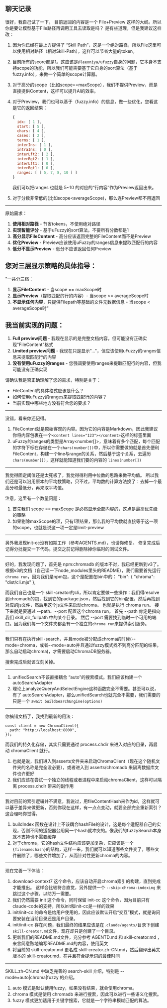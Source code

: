 ## 聊天记录

很好，我自己试了一下， 目前返回的内容是一个 File+Preview 这样的大纲。所以你是要让模型基于File路径再调用工具去读取是吗？
是有些道理，但是我建议这样改：

1. 因为你已经在最上方提供了 “Skill Path”，这是一个绝对路径，所以File这里可以使用相对路径（相对Skill-Path），这样可以节省大量的token。
2. 目前所有的score都是1。这应该是`@leeoniya/ufuzzy`自身的问题，它本身不支持scope的功能，所以我们可能需要基于它自身的sort算法（基于fuzzy.info），来做一个简单的scope计算器。
3. 对于高分的scope（比如scope==maxScope），我们不提供Preview，而是直接提供Content，这样可以提升AI的效率。
4. 对于Preview，我们也可以基于（fuzzy.info）的信息，做一些优化，您看这是它的返回结果：

   ```js
   {
     idx: [ 1 ],
     start: [ 5 ],
     chars: [ 4 ],
     cases: [ 2 ],
     terms: [ 1 ],
     interIns: [ 1 ],
     intraIns: [ 0 ],
     interLft2: [ 2 ],
     interRgt2: [ 1 ],
     interLft1: [ 0 ],
     interRgt1: [ 0 ],
     ranges: [ [ 5, 7, 8, 10 ] ]
   }
   ```

   我们可以把ranges 也就是 5~10 的对应的“行内容”作为Preview返回出来。

5. 对于分数非常低的(比如scope<averageScope)，那么连Preview都不用返回

---

原始需求：

1. **使用相对路径** - 节省tokens，不使用绝对路径
2. **实现智能评分** - 基于uFuzzy的sort算法，不要所有分数都是1
3. **高分显示FileContent** - 高分应该返回完整的FileContent而不是Preview
4. **优化Preview** - Preview应该使用uFuzzy的ranges信息来提取匹配行的内容
5. **低分不显示Preview** - 低分不应该返回任何Preview

## 您对三层显示策略的具体指导：

"一共分三档：

1. **显示FileContent** - 当scope == maxScope时
2. **显示Preview**（提取匹配的行的内容）- 当scope >= averageScope时
3. **不显示任何内容**，只提供Filepath等基础的文件元数据信息 - 当scope < averageScope时"

## 我当前实现的问题：

1. **Full preview问题** - 我现在显示的是完整文档内容，但可能没有正确实现"FileContent"格式
2. **Limited preview问题** - 我现在只是显示"..."，但应该使用uFuzzy的ranges信息来提取匹配行的内容
3. **没有使用uFuzzy的ranges** - 您强调要使用ranges来提取匹配行的内容，但我可能没有正确实现

请确认我是否正确理解了您的需求，特别是关于：

- FileContent的具体格式应该是什么？
- 如何使用uFuzzy的ranges来提取匹配行的内容？
- 当前实现中哪些地方没有符合您的要求？

---

没错，看来你还记得。

1. FileContent就是原始客观的内容。因为它的内容是Markdown，因此我建议你将内容包裹在一个`<content lines="123"></content>`这样的标签里面
2. uFuzzy的ranges的类型是Array<number[]>，意味着有多个匹配，每个匹配的字符下标在存储在一个`chars(number[])`中，所以你需要做的就是首先便利FileContent，构建一个line与range的关系，然后基于这个关系，去遍历`chars(number[])`，这样就能知道我们要的内容的 `lines(number[])`

---

我觉得固定阈值还是太死板了，我觉得得利用中位数的思路来做平均值。
所以我们还是可以沿用原本的平均数策略，只不过，平均数的计算方法换了：去掉一个最高分和最低分，再来取平均值。

注意，这里有一个数量问题：

1. 首先我们 scope == maxScope 是必然显示全部内容的，这点是最高优先级的策略
2. 如果剔除maxScope的项，只有1项结果，那么我的平均数就直接等于这一项的scope，也就是说这一项一定是limit-preview

---

另外我发现init-cc没有如期工作（参考AGENTS.md），也请你修复。
修复完成后记得分批提交一下代码。提交之前记得删除掉你临时的测试文件。

---

好的，我发现问题了，首先是 npm:chromadb 的版本不对，我已经更新到v3了。
根据v3的文档（自己读一下node_modules里头的README），我们需要首先运行`chroma run`，因为我们是npm包，这个是配置在bin中的：
"bin": {
"chroma": "dist/cli.mjs"
},

而我们自己也是一个 skill-creator的cli，所以肯定要做一些操作：我们得resolve到chromadb的包，找到它的package.json，然后找到它的bin配置，然后再找到对应的js文件，然后用这个js文件来启动chroma。
也就是执行 chroma run。
接下来就是要通过 --path、--port 配置这个chroma run。
首先 --path 肯定是指向我们 skill_dir_fullpath 中的某个目录。
然后 --port 需要找到临时一个可用的端口。因为我们每一个文件夹都会有一个独立的`chroma run`来提供索引服务。

---

我们只有在执行skill-search，并且mode被分配成chroma的时候(--mode=chroma，或者--mode=auto并且通过fuzzy模式找不到高分匹配的结果，那么自动启动chroma)，才需要启动ChromaDB服务器。

搜索完成后就该立刻关掉。

---

1. unifiedSearch不该直接耦合 “auto”的搜索模式。我们应该构建一个 autoSearchAdapter
2. 理论上analyzeQueryAndSelectEngine这种函数完全不需要。甚至可以说，有了 autoSearchAdapter，那么unifiedSearch也就完全不需要，我们需要的只是一个 `await buildSearchEngine(options)`

---

你搞错文档了，我找到最新的用法：

```
const client = new ChromaClient({
  path: "http://localhost:8000",
});
```

而我们的持久化存储，其实只需要通过 process.chdir 来进入对应的目录，再启动 chromaClient 就行。

1. 也就是说，我们进入到asserts文件夹来启动ChromaClient（现在这个随机文件夹的名称是完全没必要），或者进入到 asserts/chromadb 来隔离数据库文件也许更好
2. 我们应该在尝试一个独立的线程或者进程中来启动chromaClient，这样可以隔离 process.chdir 带来的副作用

---

我对目前的索引逻辑并不满意，我说过，用fileContentHash来作为id，这样就可以基于差异来做更新，否则你现在这样，有一点点变动，就要全部完全重新索引？这合理吗你觉得。

1. buildIndex 函数在设计上不该耦合hashFile的设计，这是每个适配器自己的实现，否则不同的适配器公用同一个hash就冲突的。像我们的fuzzySearch本身就不支持也不需要缓存
2. 对于chroma，它的hash文件结构应该更加复杂，它应该是一个`{filename:hash}`的结构，这样一来，我们就可以知道哪些文件变了，哪些文件删除了，哪些文件增加了，从而针对性更新chroma的内容。

---

现在完善一下体验：

1. download-context7 这个命令，应该自动开启chroma索引的构建，直到完成才能推出。
   这样会比较符合直觉，另外提供一个 `--skip-chroma-indexing` 来跳过这个步骤，以防万一需要。
2. 我们仍然需要 init 这个命令，同时保留 init-cc 这个命令，因为目前只有claude-code的支持，所以init和init-cc是一样的效果
3. init/init-cc 的命令是给用户使用的，因此应该默认开启“交互”模式，就是询问要安装在当前目录还是用户目录。
4. init/init-cc 存在问题，我们最终的结果应该是在`.claude/agents/`目录下创建`skill-creator.md`文件，现在却只是创建了一个目录。
5. 更新我们的README.md文件，充分参考 AGENTD.md 和 skill-creator.md ，来言简意赅地编写README.md的内容，使用英文
6. 将当前的 skill-creator.md 更名成 skill-creator.zh-CN.md，然后翻译出英文版本的 skill-creator.md，在并且符合提示词的最佳时间

---

SKILL.zh-CN.md 中缺乏完善的 search-skill 介绍，特别是 --mode=auto|chroma|fuzzy 的介绍。

1. auto 模式是默认使用fuzzy，如果没有结果，就会使用chroma。
2. chroma 模式是使用 chromadb 来进行搜索，因此可以进行一些语义化搜索。
3. fuzzy 模式更加适用于关键字搜索，它就是一个字符串模糊匹配的算法。
